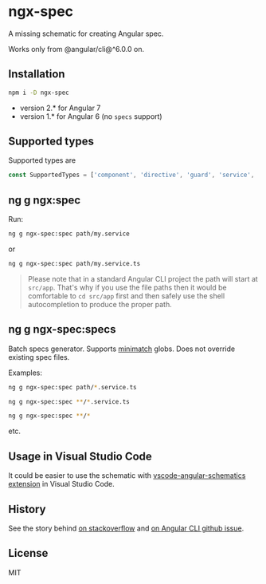 # ngx-spec

A missing schematic for creating Angular spec.

Works only from @angular/cli@^6.0.0 on.

## Installation

```sh
npm i -D ngx-spec
```

* version 2.* for Angular 7
* version 1.* for Angular 6 (no `specs` support)

## Supported types

Supported types are

```ts
const SupportedTypes = ['component', 'directive', 'guard', 'service', 'pipe'];
```

## ng g ngx:spec

Run:

```sh
ng g ngx-spec:spec path/my.service
```

or

```sh
ng g ngx-spec:spec path/my.service.ts
```

> Please note that in a standard Angular CLI project the path will start at `src/app`. That's why if you use the file paths then it would be comfortable to `cd src/app` first and then safely use the shell autocompletion to produce the proper path.

## ng g ngx-spec:specs

Batch specs generator. Supports [minimatch](https://github.com/isaacs/minimatch) globs. Does not override existing spec files.

Examples:

```sh
ng g ngx-spec:spec path/*.service.ts
```

```sh
ng g ngx-spec:spec **/*.service.ts
```

```sh
ng g ngx-spec:spec **/*
```

etc.

## Usage in Visual Studio Code

It could be easier to use the schematic with [vscode-angular-schematics extension](https://github.com/cyrilletuzi/vscode-angular-schematics) in Visual Studio Code.

## History

See the story behind [on stackoverflow](https://stackoverflow.com/q/46276055/1990451) and [on Angular CLI github issue](https://github.com/angular/angular-cli/issues/7727).

## License

MIT
